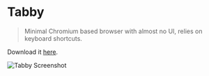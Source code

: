 # Tabby

> Minimal Chromium based browser with almost no UI, relies on keyboard shortcuts.

Download it [here](https://github.com/maxogden/tabby/releases).

![Tabby Screenshot](https://cloud.githubusercontent.com/assets/39759/13931478/bda8a1d4-ef60-11e5-92c4-2f78405918d5.png)
